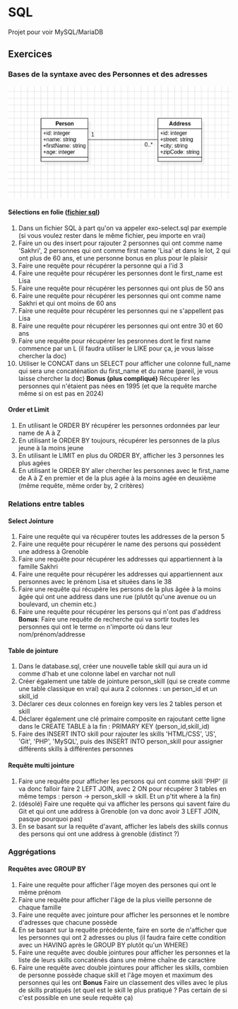 # SQL

Projet pour voir MySQL/MariaDB


## Exercices
### Bases de la syntaxe avec des Personnes et des adresses 
![diagramme de classe exo personne](dam-first-class.png)

#### Sélections en folie ([fichier sql](exo-select.sql))
1. Dans un fichier SQL à part qu'on va appeler exo-select.sql par exemple (si vous voulez rester dans le même fichier, peu importe en vrai)
2. Faire un ou des insert pour rajouter 2 personnes qui ont comme name 'Sakhri', 2 personnes qui ont comme first name 'Lisa' et dans le lot, 2 qui ont plus de 60 ans, et une personne bonus en plus pour le plaisir
3. Faire une requête pour récupérer la personne qui a l'id 3
4. Faire une requête pour récupérer les personnes dont le first_name est Lisa
5. Faire une requête pour récupérer les personnes qui ont plus de 50 ans
6. Faire une requête pour récupérer les personnes qui ont comme name Sakhri et qui ont moins de 60 ans
7. Faire une requête pour récupérer les personnes qui ne s'appellent pas Lisa
8. Faire une requête pour récupérer les personnes qui ont entre 30 et 60 ans
9. Faire une requête pour récupérer les pesronnes dont le first name commence par un L (il faudra utiliser le LIKE pour ça, je vous laisse chercher la doc)
10. Utiliser le CONCAT dans un SELECT pour afficher une colonne full_name qui sera une concaténation du first_name et du name (pareil, je vous laisse chercher la doc)
**Bonus (plus compliqué)** Récupérer les personnes qui n'étaient pas nées en 1995 (et que la requête marche même si on est pas en 2024)

#### Order et Limit
1. En utilisant le ORDER BY récupérer les personnes ordonnées par leur name de A à Z
2. En utilisant le ORDER BY toujours, récupérer les personnes de la plus jeune à la moins jeune
3. En utilisant le LIMIT en plus du ORDER BY, afficher les 3 personnes les plus agées
4. En utilisant le ORDER BY aller chercher les personnes avec le first_name de A à Z en premier et de la plus agée à la moins agée en deuxième (même requête, même order by, 2 critères)

### Relations entre tables
#### Select Jointure
1. Faire une requête qui va récupérer toutes les addresses de la person 5
2. Faire une requête pour récupérer le name des persons qui possèdent une address à Grenoble
3. Faire une requête pour récupérer les addresses qui appartiennent à la famille Sakhri
4. Faire une requête pour récupérer les addresses qui appartiennent aux personnes avec le prénom Lisa et situées dans le 38
5. Faire une requête qui récupère les persons de la plus âgée à la moins âgée qui ont une address dans une rue (plutôt qu'une avenue ou un boulevard, un chemin etc.)
6. Faire une requête pour récupérer les persons qui n'ont pas d'address
**Bonus**: Faire une requête de recherche qui va sortir toutes les personnes qui ont le terme `on` n'importe où dans leur nom/prénom/addresse

#### Table de jointure
1. Dans le database.sql, créer une nouvelle table skill qui aura un id comme d'hab et une colonne label en varchar not null
2. Créer également une table de jointure person_skill (qui se create comme une table classique en vrai) qui aura 2 colonnes : un person_id et un skill_id
3. Déclarer ces deux colonnes en foreign key vers les 2 tables person et skill
4. Déclarer également une clé primaire composite en rajoutant cette ligne dans le CREATE TABLE à la fin : PRIMARY KEY (person_id,skill_id)
5. Faire des INSERT INTO skill pour rajouter les skills 'HTML/CSS', 'JS', 'Git', 'PHP', 'MySQL', puis des INSERT INTO person_skill pour assigner différents skills à différentes personnes

#### Requête multi jointure
1. Faire une requête pour afficher les persons qui ont comme skill 'PHP' (il va donc falloir faire 2 LEFT JOIN, avec 2 ON pour récupérer 3 tables en même temps : person -> person_skill -> skill. Et un p'tit where à la fin)
2. (désolé) Faire une requête qui va afficher les persons qui savent faire du Git et qui ont une address à Grenoble (on va donc avoir 3 LEFT JOIN, pasque pourquoi pas)
3. En se basant sur la requête d'avant, afficher les labels des skills connus des persons qui ont une address à grenoble (distinct ?)

### Aggrégations

#### Requêtes avec GROUP BY
1. Faire une requête pour afficher l'âge moyen des persones qui ont le même prénom
2. Faire une requête pour afficher l'âge de la plus vieille personne de chaque famille
3. Faire une requête avec jointure pour afficher les personnes et le nombre d'adresses que chacune possède
4. En se basant sur la requête précédente, faire en sorte de n'afficher que les personnes qui ont 2 adresses ou plus (il faudra faire cette condition avec un HAVING après le GROUP BY plutôt qu'un WHERE)
5. Faire une requête avec double jointures pour afficher les personnes et la liste de leurs skills concaténés dans une même chaîne de caractère
6. Faire une requête avec double jointures pour afficher les skills, combien de personne possède chaque skill et l'âge moyen et maximum des personnes qui les ont
**Bonus** Faire un classement des villes avec le plus de skills pratiqués (et quel est le skill le plus pratiqué ? Pas certain de si c'est possible en une seule requête ça) 